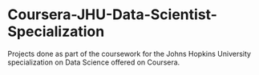 # Coursera-JHU-Data-Scientist-Specialization
Projects done as part of the coursework for the Johns Hopkins University specialization on Data Science offered on Coursera.
